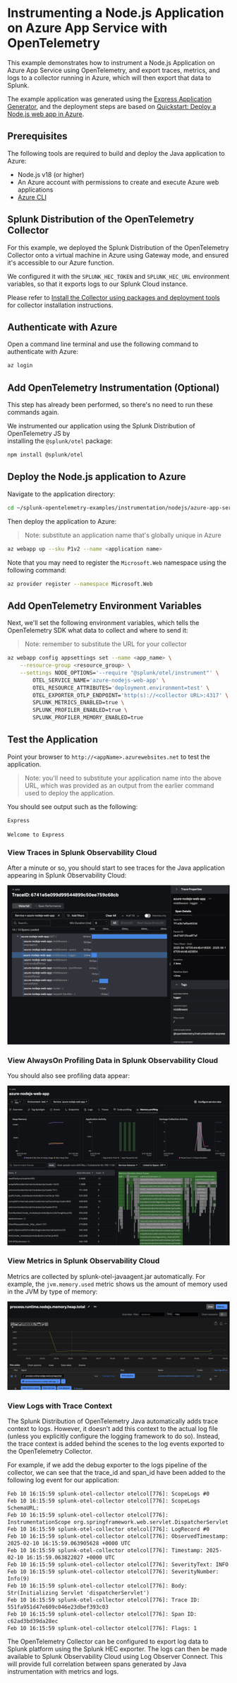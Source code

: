 # Instrumenting a Node.js Application on Azure App Service with OpenTelemetry

This example demonstrates how to instrument a Node.js Application on Azure
App  Service using OpenTelemetry,
and export traces, metrics, and logs to a collector running in Azure, which will then
export that data to Splunk.

The example application was generated using the [Express Application Generator](https://expressjs.com/en/starter/generator.html),
and the deployment steps are based on [Quickstart: Deploy a Node.js web app in Azure](https://learn.microsoft.com/en-us/azure/app-service/quickstart-nodejs?tabs=linux&pivots=development-environment-cli).

## Prerequisites

The following tools are required to build and deploy the Java application to Azure:

* Node.js v18 (or higher)
* An Azure account with permissions to create and execute Azure web applications
* [Azure CLI](https://learn.microsoft.com/en-us/cli/azure/install-azure-cli)

## Splunk Distribution of the OpenTelemetry Collector

For this example, we deployed the Splunk Distribution of the OpenTelemetry Collector onto a virtual machine
in Azure using Gateway mode, and ensured it's accessible to our Azure function.

We configured it with the `SPLUNK_HEC_TOKEN` and `SPLUNK_HEC_URL` environment variables, so that it
exports logs to our Splunk Cloud instance.

Please refer to [Install the Collector using packages and deployment tools](https://docs.splunk.com/observability/en/gdi/opentelemetry/install-the-collector.html#collector-package-install)
for collector installation instructions.

## Authenticate with Azure

Open a command line terminal and use the following command to authenticate with Azure:

``` bash
az login
```

## Add OpenTelemetry Instrumentation (Optional)

This step has already been performed, so there's no need to run these commands again. 

We instrumented our application using the Splunk Distribution of OpenTelemetry JS by  
installing the `@splunk/otel` package: 

``` bash
npm install @splunk/otel
```

## Deploy the Node.js application to Azure

Navigate to the application directory: 

``` bash
cd ~/splunk-opentelemetry-examples/instrumentation/nodejs/azure-app-service/sample-nodejs-azure-app
```

Then deploy the application to Azure:

> Note: substitute an application name that's globally unique in Azure

``` bash
az webapp up --sku P1v2 --name <application name>
```

Note that you may need to register the `Microsoft.Web` namespace using the following command:

``` bash
az provider register --namespace Microsoft.Web
```

## Add OpenTelemetry Environment Variables 

Next, we'll set the following environment variables, which tells the OpenTelemetry SDK 
what data to collect and where to send it:

> Note: remember to substitute the URL for your collector

``` bash
az webapp config appsettings set --name <app_name> \
    --resource-group <resource_group> \
    --settings NODE_OPTIONS='--require "@splunk/otel/instrument"' \
        OTEL_SERVICE_NAME='azure-nodejs-web-app' \
        OTEL_RESOURCE_ATTRIBUTES='deployment.environment=test' \
        OTEL_EXPORTER_OTLP_ENDPOINT='http(s)://<collector URL>:4317' \
        SPLUNK_METRICS_ENABLED=true \
        SPLUNK_PROFILER_ENABLED=true \
        SPLUNK_PROFILER_MEMORY_ENABLED=true 
```

## Test the Application

Point your browser to `http://<appName>.azurewebsites.net` to test the application.

> Note: you'll need to substitute your application name into the above URL, which was provided as
> an output from the earlier command used to deploy the application.

You should see output such as the following:

````
Express

Welcome to Express
````

### View Traces in Splunk Observability Cloud

After a minute or so, you should start to see traces for the Java application
appearing in Splunk Observability Cloud:

![Trace](./images/trace.png)

### View AlwaysOn Profiling Data in Splunk Observability Cloud

You should also see profiling data appear:

![AlwaysOn Profiling Data](./images/profiling.png)

### View Metrics in Splunk Observability Cloud

Metrics are collected by splunk-otel-javaagent.jar automatically.  For example,
the `jvm.memory.used` metric shows us the amount of memory used in the JVM
by type of memory:

![JVM Metric Example](./images/metrics.png)

### View Logs with Trace Context

The Splunk Distribution of OpenTelemetry Java automatically adds trace context
to logs. However, it doesn't add this context to the actual log file (unless
you explicitly configure the logging framework to do so).  Instead, the trace
context is added behind the scenes to the log events exported to the
OpenTelemetry Collector.

For example, if we add the debug exporter to the logs pipeline of the collector,
we can see that the trace_id and span_id have been added to the following log event
for our application:

````
Feb 10 16:15:59 splunk-otel-collector otelcol[776]: ScopeLogs #0
Feb 10 16:15:59 splunk-otel-collector otelcol[776]: ScopeLogs SchemaURL:
Feb 10 16:15:59 splunk-otel-collector otelcol[776]: InstrumentationScope org.springframework.web.servlet.DispatcherServlet
Feb 10 16:15:59 splunk-otel-collector otelcol[776]: LogRecord #0
Feb 10 16:15:59 splunk-otel-collector otelcol[776]: ObservedTimestamp: 2025-02-10 16:15:59.063905628 +0000 UTC
Feb 10 16:15:59 splunk-otel-collector otelcol[776]: Timestamp: 2025-02-10 16:15:59.063822027 +0000 UTC
Feb 10 16:15:59 splunk-otel-collector otelcol[776]: SeverityText: INFO
Feb 10 16:15:59 splunk-otel-collector otelcol[776]: SeverityNumber: Info(9)
Feb 10 16:15:59 splunk-otel-collector otelcol[776]: Body: Str(Initializing Servlet 'dispatcherServlet')
Feb 10 16:15:59 splunk-otel-collector otelcol[776]: Trace ID: 551fa951d47e609c046e23dbef393c03
Feb 10 16:15:59 splunk-otel-collector otelcol[776]: Span ID: c62ad3bd39da28ec
Feb 10 16:15:59 splunk-otel-collector otelcol[776]: Flags: 1
````

The OpenTelemetry Collector can be configured to export log data to
Splunk platform using the Splunk HEC exporter.  The logs can then be made
available to Splunk Observability Cloud using Log Observer Connect.  This will
provide full correlation between spans generated by Java instrumentation
with metrics and logs. 